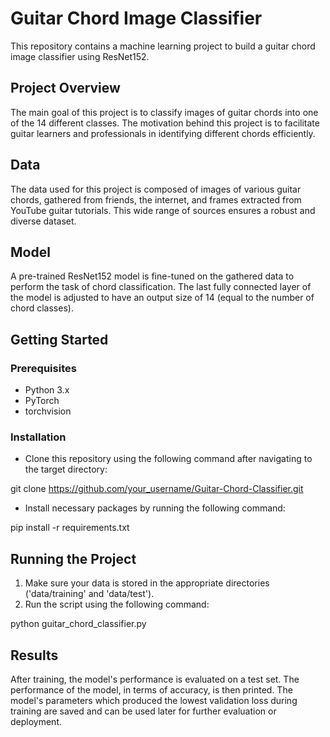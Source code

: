 # Guitar Chord Image Classifier
This repository contains a machine learning project to build a guitar chord image classifier using ResNet152.

## Project Overview
The main goal of this project is to classify images of guitar chords into one of the 14 different classes. The motivation behind this project is to facilitate guitar learners and professionals in identifying different chords efficiently.

## Data
The data used for this project is composed of images of various guitar chords, gathered from friends, the internet, and frames extracted from YouTube guitar tutorials. This wide range of sources ensures a robust and diverse dataset.

## Model
A pre-trained ResNet152 model is fine-tuned on the gathered data to perform the task of chord classification. The last fully connected layer of the model is adjusted to have an output size of 14 (equal to the number of chord classes).

## Getting Started
### Prerequisites
- Python 3.x
- PyTorch
- torchvision

### Installation
- Clone this repository using the following command after navigating to the target directory:

git clone https://github.com/your_username/Guitar-Chord-Classifier.git

- Install necessary packages by running the following command:

pip install -r requirements.txt

## Running the Project
1. Make sure your data is stored in the appropriate directories ('data/training' and 'data/test').
2. Run the script using the following command:

python guitar_chord_classifier.py

## Results
After training, the model's performance is evaluated on a test set. The performance of the model, in terms of accuracy, is then printed. The model's parameters which produced the lowest validation loss during training are saved and can be used later for further evaluation or deployment.
